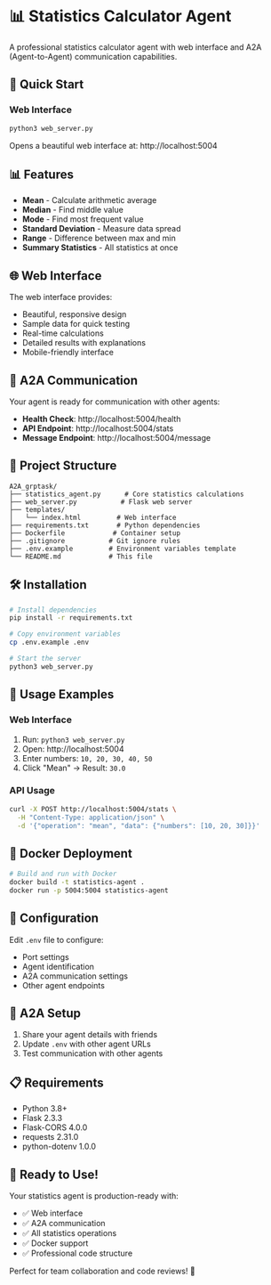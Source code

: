 # 📊 Statistics Calculator Agent

A professional statistics calculator agent with web interface and A2A (Agent-to-Agent) communication capabilities.

## 🚀 Quick Start

### Web Interface
```bash
python3 web_server.py
```
Opens a beautiful web interface at: http://localhost:5004

## 📊 Features

- **Mean** - Calculate arithmetic average
- **Median** - Find middle value  
- **Mode** - Find most frequent value
- **Standard Deviation** - Measure data spread
- **Range** - Difference between max and min
- **Summary Statistics** - All statistics at once

## 🌐 Web Interface

The web interface provides:
- Beautiful, responsive design
- Sample data for quick testing
- Real-time calculations
- Detailed results with explanations
- Mobile-friendly interface

## 🤖 A2A Communication

Your agent is ready for communication with other agents:
- **Health Check**: http://localhost:5004/health
- **API Endpoint**: http://localhost:5004/stats
- **Message Endpoint**: http://localhost:5004/message

## 📁 Project Structure

```
A2A_grptask/
├── statistics_agent.py      # Core statistics calculations
├── web_server.py           # Flask web server
├── templates/
│   └── index.html         # Web interface
├── requirements.txt       # Python dependencies
├── Dockerfile            # Container setup
├── .gitignore           # Git ignore rules
├── .env.example         # Environment variables template
└── README.md            # This file
```

## 🛠️ Installation

```bash
# Install dependencies
pip install -r requirements.txt

# Copy environment variables
cp .env.example .env

# Start the server
python3 web_server.py
```

## 🎯 Usage Examples

### Web Interface
1. Run: `python3 web_server.py`
2. Open: http://localhost:5004
3. Enter numbers: `10, 20, 30, 40, 50`
4. Click "Mean" → Result: `30.0`

### API Usage
```bash
curl -X POST http://localhost:5004/stats \
  -H "Content-Type: application/json" \
  -d '{"operation": "mean", "data": {"numbers": [10, 20, 30]}}'
```

## 🐳 Docker Deployment

```bash
# Build and run with Docker
docker build -t statistics-agent .
docker run -p 5004:5004 statistics-agent
```

## 🔧 Configuration

Edit `.env` file to configure:
- Port settings
- Agent identification
- A2A communication settings
- Other agent endpoints

## 🤝 A2A Setup

1. Share your agent details with friends
2. Update `.env` with other agent URLs
3. Test communication with other agents

## 📋 Requirements

- Python 3.8+
- Flask 2.3.3
- Flask-CORS 4.0.0
- requests 2.31.0
- python-dotenv 1.0.0

## 🎉 Ready to Use!

Your statistics agent is production-ready with:
- ✅ Web interface
- ✅ A2A communication
- ✅ All statistics operations
- ✅ Docker support
- ✅ Professional code structure

Perfect for team collaboration and code reviews! 🚀